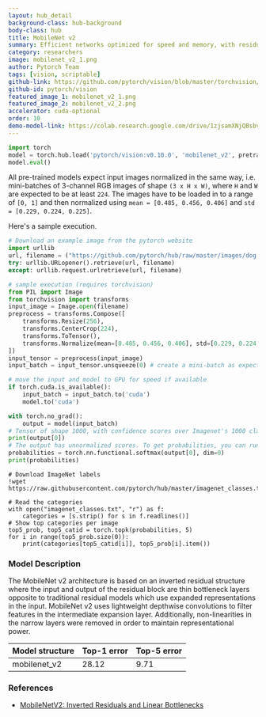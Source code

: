 ```yaml
---
layout: hub_detail
background-class: hub-background
body-class: hub
title: MobileNet v2
summary: Efficient networks optimized for speed and memory, with residual blocks
category: researchers
image: mobilenet_v2_1.png
author: Pytorch Team
tags: [vision, scriptable]
github-link: https://github.com/pytorch/vision/blob/master/torchvision/models/mobilenet.py
github-id: pytorch/vision
featured_image_1: mobilenet_v2_1.png
featured_image_2: mobilenet_v2_2.png
accelerator: cuda-optional
order: 10
demo-model-link: https://colab.research.google.com/drive/1zjsamXNjQBsbvuR0y5-dDZgTO8XXun4A
---
```


```python
import torch
model = torch.hub.load('pytorch/vision:v0.10.0', 'mobilenet_v2', pretrained=True)
model.eval()
```

All pre-trained models expect input images normalized in the same way,
i.e. mini-batches of 3-channel RGB images of shape `(3 x H x W)`, where `H` and `W` are expected to be at least `224`.
The images have to be loaded in to a range of `[0, 1]` and then normalized using `mean = [0.485, 0.456, 0.406]`
and `std = [0.229, 0.224, 0.225]`.

Here's a sample execution.

```python
# Download an example image from the pytorch website
import urllib
url, filename = ("https://github.com/pytorch/hub/raw/master/images/dog.jpg", "dog.jpg")
try: urllib.URLopener().retrieve(url, filename)
except: urllib.request.urlretrieve(url, filename)
```

```python
# sample execution (requires torchvision)
from PIL import Image
from torchvision import transforms
input_image = Image.open(filename)
preprocess = transforms.Compose([
    transforms.Resize(256),
    transforms.CenterCrop(224),
    transforms.ToTensor(),
    transforms.Normalize(mean=[0.485, 0.456, 0.406], std=[0.229, 0.224, 0.225]),
])
input_tensor = preprocess(input_image)
input_batch = input_tensor.unsqueeze(0) # create a mini-batch as expected by the model

# move the input and model to GPU for speed if available
if torch.cuda.is_available():
    input_batch = input_batch.to('cuda')
    model.to('cuda')

with torch.no_grad():
    output = model(input_batch)
# Tensor of shape 1000, with confidence scores over Imagenet's 1000 classes
print(output[0])
# The output has unnormalized scores. To get probabilities, you can run a softmax on it.
probabilities = torch.nn.functional.softmax(output[0], dim=0)
print(probabilities)
```

```
# Download ImageNet labels
!wget https://raw.githubusercontent.com/pytorch/hub/master/imagenet_classes.txt
```

```
# Read the categories
with open("imagenet_classes.txt", "r") as f:
    categories = [s.strip() for s in f.readlines()]
# Show top categories per image
top5_prob, top5_catid = torch.topk(probabilities, 5)
for i in range(top5_prob.size(0)):
    print(categories[top5_catid[i]], top5_prob[i].item())
```

### Model Description

The MobileNet v2 architecture is based on an inverted residual structure where the input and output of the residual block are thin bottleneck layers opposite to traditional residual models which use expanded representations in the input. MobileNet v2 uses lightweight depthwise convolutions to filter features in the intermediate expansion layer. Additionally, non-linearities in the narrow layers were removed in order to maintain representational power.

| Model structure | Top-1 error | Top-5 error |
| --------------- | ----------- | ----------- |
|  mobilenet_v2       | 28.12       | 9.71       |


### References

 - [MobileNetV2: Inverted Residuals and Linear Bottlenecks](https://arxiv.org/abs/1801.04381)
